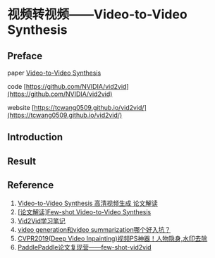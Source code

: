 # 视频转视频——Video-to-Video Synthesis

## Preface
  paper   [Video-to-Video Synthesis](https://tcwang0509.github.io/vid2vid/paper_vid2vid.pdf)
  
  code    [https://github.com/NVIDIA/vid2vid](https://github.com/NVIDIA/vid2vid)
  
  website [https://tcwang0509.github.io/vid2vid/](https://tcwang0509.github.io/vid2vid/)
## Introduction

## Result

## Reference
1. [Video-to-Video Synthesis 高清视频生成 论文解读](https://zhuanlan.zhihu.com/p/90363315) 
2. [[论文解读]Few-shot Video-to-Video Synthesis](https://zhuanlan.zhihu.com/p/169507366)
3. [Vid2Vid学习笔记](https://zhuanlan.zhihu.com/p/206788757)
4. [video generation和video summarization哪个好入坑？](https://www.zhihu.com/question/394567536)
5. [CVPR2019(Deep Video Inpainting)视频PS神器！人物隐身,水印去除](https://zhuanlan.zhihu.com/p/81089140)
6. [PaddlePaddle论文复现营——few-shot-vid2vid](https://zhuanlan.zhihu.com/p/170100292)

